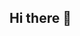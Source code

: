 ## Hi there 👋

<!--{
  "occupation": "Penetration Tester / Security Researcher",
  "fields_of_interest": [
    "malware development",
    "network penetration testing",
    "red team operations"
  ],
  "certs": [
    "OSCP",
    "OSWP",
    "Sec+"
  ] 
}
